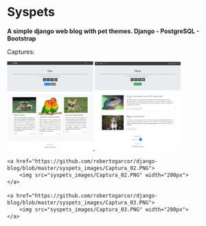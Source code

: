 # Syspets

**A simple django web blog with pet themes. Django - PostgreSQL - Bootstrap** 

Captures:

<div>
	<a href="https://github.com/robertogarcor/django-blog/blob/master/syspets_images/Captura_00.PNG">
		<img src="syspets_images/Captura_00.PNG" width="200px">
	</a>
	<a href="https://github.com/robertogarcor/django-blog/blob/master/syspets_images/Captura_01.PNG">
		<img src="syspets_images/Captura_01.PNG" width="200px">
	</a>

	<a href="https://github.com/robertogarcor/django-blog/blob/master/syspets_images/Captura_02.PNG">
		<img src="syspets_images/Captura_02.PNG" width="200px">
	</a>

	<a href="https://github.com/robertogarcor/django-blog/blob/master/syspets_images/Captura_03.PNG">
		<img src="syspets_images/Captura_03.PNG" width="200px">
	</a>
</div>
